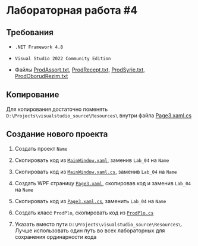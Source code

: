 # Лабораторная работа #4

## Требования

- `.NET Framework 4.8`

- `Visual Studio 2022 Community Edition`

- Файлы [ProdAssort.txt](./../Resources/ProdAssort.txt), [ProdRecept.txt](./../Resources/ProdRecept.txt), [ProdSyrie.txt](./../Resources/ProdSyrie.txt), [ProdOborudRezim.txt](./../Resources/ProdOborudRezim.txt)

## Копирование

Для копирования достаточно поменять `D:\Projects\visualstudio_source\Resources\` внутри файла [Page3.xaml.cs](./MainWindow.xaml.cs)

## Создание нового проекта

1. Создать проект `Name`

2. Скопировать код из [`MainWindow.xaml`](./MainWindow.xaml), заменив `Lab_04` на `Name`

3. Скопировать код из [`MainWindow.xaml.cs`](./MainWindow.xaml.cs), заменив `Lab_04` на `Name`

4. Создать WPF страницу [`Page3.xaml`](./Page3.xaml), скопировав код и заменив `Lab_04` на `Name`

5. Скопировать код из [`Page3.xaml.cs`](./Page3.xaml.cs), заменить `Lab_04` на `Name`

6. Создать класс `ProdPlo`, скопировать код из [`ProdPlo.cs`](./ProdPlo.cs)

7. Указать вместо пути `D:\Projects\visualstudio_source\Resources\`. Лучше использовать один путь во всех лабораторных для сохранения ординарности кода

